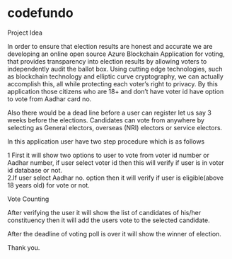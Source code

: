 # codefundo


Project Idea

   In order to ensure that election results are honest and accurate we are developing an online open source Azure Blockchain Application   for voting, that provides transparency into election results by allowing voters to independently audit the ballot box. Using cutting edge  technologies, such as blockchain technology and elliptic curve cryptography,  we can actually accomplish this, all while protecting each voter’s right to privacy.
   By this application those citizens who are 18+ and don’t have voter id have option to vote from Aadhar card no.
   
   Also there would be a dead line before a user can register let us say 3 weeks before the elections. Candidates can vote from anywhere by selecting as General electors, overseas (NRI) electors or service electors.


  In this application user have two step procedure which is as follows 

1  First it will show two options to user to vote from voter id number or Aadhar number, if user select voter id
    then  this will verify if user is in voter id database or not.  
 2.If user select Aadhar no. option then it will verify if user is eligible(above 18 years old) for vote or not.


Vote Counting
  
   After verifying the user it will show the list of candidates of his/her constituency then it will add the users vote to the selected candidate.

After the deadline of voting poll is over it will show the winner of election. 

Thank you.
